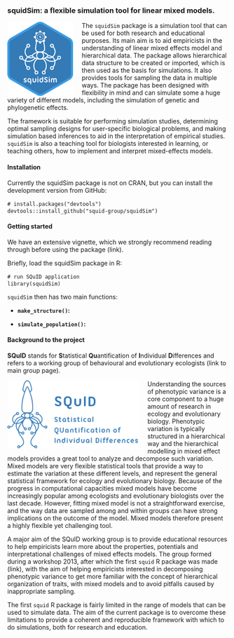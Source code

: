 ### squidSim: a flexible simulation tool for linear mixed models.

<!-- [![CRAN_Status_Badge](https://www.r-pkg.org/badges/version/squid)](https://cran.r-project.org/package=squid)
[![Build
Status](https://travis-ci.org/squid-group/squid.svg?branch=master)](https://travis-ci.org/squid-group/squid)
[![Downloads](http://cranlogs.r-pkg.org/badges/squid?color=brightgreen)](https://cran.rstudio.com/package=squid)
[![total
downloads](http://cranlogs.r-pkg.org/badges/grand-total/squid)](http://cranlogs.r-pkg.org/badges/grand-total/squid) -->

<img id='logo' src='./man/figures/squidSim_logo.png' align='left' alt='' style='padding-right:20px;' width='150'>

The `squidSim` package is a simulation tool that can be used for both research and educational purposes. Its main aim is to aid empiricists in the understanding of linear mixed effects model and hierarchical data. The package allows hierarchical data structure to be created or imported, which is then used as the basis for simulations. It also provides tools for sampling the data in multiple ways. The package has been designed with flexibility in mind and can simulate some a huge variety of different models, including the simulation of genetic and phylogenetic effects. 

The framework is suitable for performing simulation studies, determining optimal sampling designs for user-specific biological problems, and making simulation based inferences to aid in the interpretation of empirical studies. `squidSim` is also a teaching tool for biologists interested in learning, or teaching others, how to implement and interpret mixed-effects models.
<!-- Second, `squid` offers research opportunities to those who are already familiar with mixed-effects models, as `squid` enables the generation of datasets that users may download and use for a range of simulation-based statistical analyses such as power and sensitivity analysis of multilevel and multivariate data.
 -->


#### Installation

Currently the squidSim package is not on CRAN, but you can install the development version from GitHub:

    # install.packages("devtools")
    devtools::install_github("squid-group/squidSim")


#### Getting started

We have an extensive vignette, which we strongly recommend reading through before using the package (link).

Briefly, load the squidSim package in R: 

    # run SQuID application
    library(squidSim)

`squidSim` then has two main functions:

-   **`make_structure()`:** 

-   **`simulate_population()`:** 



#### Background to the project



**SQuID** stands for **S**tatistical **Qu**antification of **I**ndividual **D**ifferences and refers to a working group of behavioural and evolutionary ecologists (link to main group page).

<img id='logo' src='./man/figures/logo_2.png' align='left' alt='' style='padding-right:20px;' width='300'>
Understanding the sources of phenotypic variance is a core component to a huge amount of research in ecology and evolutionary biology. Phenotypic variation is typically structured in a hierarchical way and the hierarchical modelling in mixed effect models provides a great tool to analyze and decompose such variation. Mixed models are very flexible statistical tools that provide a way to estimate the variation at these different levels, and represent the general statistical framework for ecology and evolutionary biology. Because of the progress in computational capacities mixed models have become increasingly popular among ecologists and evolutionary biologists over the last decade. However, fitting mixed model is not a straightforward exercise, and the way data are sampled among and within groups can have strong implications on the outcome of the model. Mixed models therefore present a highly flexible yet challenging tool.

A major aim of the SQuID working group is to provide educational resources to help empiricists learn more about the properties, potentials and interpretational challenges of mixed effects models. The group formed during a workshop 2013, after which the first `squid` R package was made (link), with the aim of helping empiricists interested in decomposing phenotypic variance to get more familiar with the concept of hierarchical organization of traits, with mixed models and to avoid pitfalls caused by inappropriate sampling.

The first `squid` R package is fairly limited in the range of models that can be used to simulate data. The aim of the current package is to overcome these limitations to provide a coherent and reproducible framework with which to do simulations, both for research and education. 



